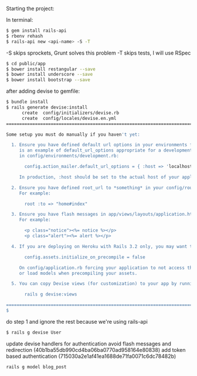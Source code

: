 Starting the project:

In terminal:
```bash
$ gem install rails-api
$ rbenv rehash
$ rails-api new <api-name> -S -T
```

-S skips sprockets, Grunt solves this problem
-T skips tests, I will use RSpec

```bash
$ cd public/app
$ bower install restangular --save
$ bower install underscore --save
$ bower install bootstrap --save
```


after adding devise to gemfile:
```bash
$ bundle install
$ rails generate devise:install
      create  config/initializers/devise.rb
      create  config/locales/devise.en.yml
===============================================================================

Some setup you must do manually if you haven't yet:

  1. Ensure you have defined default url options in your environments files. Here 
     is an example of default_url_options appropriate for a development environment 
     in config/environments/development.rb:

       config.action_mailer.default_url_options = { :host => 'localhost:3000' }

     In production, :host should be set to the actual host of your application.

  2. Ensure you have defined root_url to *something* in your config/routes.rb.
     For example:

       root :to => "home#index"

  3. Ensure you have flash messages in app/views/layouts/application.html.erb.
     For example:

       <p class="notice"><%= notice %></p>
       <p class="alert"><%= alert %></p>

  4. If you are deploying on Heroku with Rails 3.2 only, you may want to set:

       config.assets.initialize_on_precompile = false

     On config/application.rb forcing your application to not access the DB
     or load models when precompiling your assets.

  5. You can copy Devise views (for customization) to your app by running:

       rails g devise:views

===============================================================================
$ 
```

do step 1 and ignore the rest because we're using rails-api

```bash
$ rails g devise User
```

update devise handlers for authentication avoid flash messages and redirection (40b1ba55db990cd4ba06ba0770ad958164e80838)
add token based authentication (715030a2e1af41ea1688de71fa0071c6dc78482b)

```rails g model blog_post```